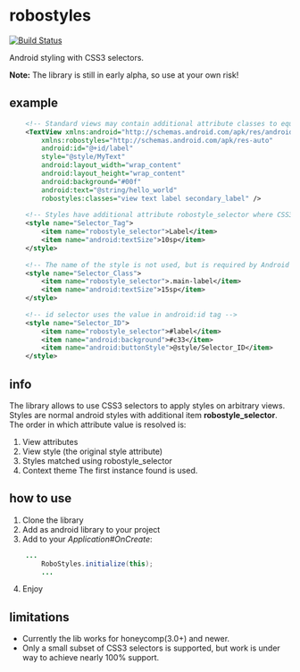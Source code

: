 robostyles
==========
[![Build Status](https://travis-ci.org/groupsky/robostyles.png?branch=master)](https://travis-ci.org/groupsky/robostyles)

Android styling with CSS3 selectors.

**Note:** The library is still in early alpha, so use at your own risk!

example
-------
```xml
    <!-- Standard views may contain additional attribute classes to equivalent of HTML class attribute -->
    <TextView xmlns:android="http://schemas.android.com/apk/res/android"
        xmlns:robostyles="http://schemas.android.com/apk/res-auto"
        android:id="@+id/label"
        style="@style/MyText"
        android:layout_width="wrap_content"
        android:layout_height="wrap_content"
        android:background="#00f"
        android:text="@string/hello_world"
        robostyles:classes="view text label secondary_label" />
    
    <!-- Styles have additional attribute robostyle_selector where CSS3 selector is written -->
    <style name="Selector_Tag">
        <item name="robostyle_selector">Label</item>
        <item name="android:textSize">10sp</item>
    </style>
    
    <!-- The name of the style is not used, but is required by Android -->
    <style name="Selector_Class">
        <item name="robostyle_selector">.main-label</item>
        <item name="android:textSize">15sp</item>
    </style>
    
    <!-- id selector uses the value in android:id tag -->
    <style name="Selector_ID">
        <item name="robostyle_selector">#label</item>
        <item name="android:background">#c33</item>
        <item name="android:buttonStyle">@style/Selector_ID</item>
    </style>

```


info
----
The library allows to use CSS3 selectors to apply styles on arbitrary views. Styles are normal android styles with additional item **robostyle_selector**. 
The order in which attribute value is resolved is:
 1. View attributes
 2. View style (the original style attribute)
 3. Styles matched using robostyle_selector
 4. Context theme
The first instance found is used.


how to use
----------
 1. Clone the library
 2. Add as android library to your project
 3. Add to your *Application#OnCreate*:
```java
    ...
		RoboStyles.initialize(this);
		...
```
 4. Enjoy


limitations
-----------
- Currently the lib works for honeycomp(3.0+) and newer.
- Only a small subset of CSS3 selectors is supported, but work is under way to achieve nearly 100% support.



